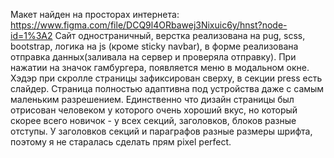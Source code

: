 Макет найден на просторах интернета: https://www.figma.com/file/DCQ9l4ORbawej3Nixuic6y/hnst?node-id=1%3A2
Сайт одностраничный, верстка реализована на pug, scss, bootstrap, логика на js (кроме sticky navbar), в форме реализована отправка данных(заливала на сервер и проверяла отправку). При нажатии на значок гамбургера, появляется меню в модальном окне. Хэдэр при скролле страницы зафиксирован сверху, в секции press есть слайдер. Страница полностью адаптивна под устройства даже с самым маленьким разрешением. Единственно что дизайн страницы был отрисован человеком у которого очень хороший вкус, но который скорее всего новичок - у всех секций, заголовков, блоков разные отступы. У заголовков секций и параграфов разные размеры шрифта, поэтому я не старалась сделать прям pixel perfect.
